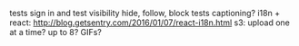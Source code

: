 tests sign in and test visibility
hide, follow, block tests
captioning?
i18n + react: http://blog.getsentry.com/2016/01/07/react-i18n.html
s3: upload one at a time? up to 8?
GIFs?
